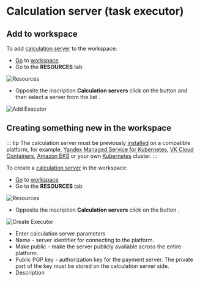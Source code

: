 # Calculation server (task executor)

## Add to workspace

To add [calculation server][1] to the workspace:

- [Go](/instructions/#go-to-workspace) to [workspace](/desc/workspace.md)
- Go to the **RESOURCES** tab

![Resources](/images/common/dashboard_user_workspace_resources_new.png)

- Opposite the inscription <span class="iconify-inline" data-icon="mdi:server"></span> **Calculation servers** click on the button <span class="iconify-inline" data-icon="mdi :magnify"></span> <span class='iconify-inline' data-icon='ph:number-circle-one-fill' style="color: red"></span> and then select a server from the list <span class='iconify-inline' data-icon='ph:number-circle-two-fill' style="color: red"></span>.

![Add Executor](/images/common/dashboard_user_workspace_resources_add_executor.png)

## Creating something new in the workspace

::: tip <span class='iconify' data-icon='mdi:information' style='color: #42b983; font-size: 24px;'></span>
The calculation server must be previously [installed][2] on a compatible platform, for example, [Yandex Managed Service for Kubernetes](https://cloud.yandex.com/en/services/managed-kubernetes), [VK Cloud Containers]( https://mcs.mail.ru/containers/), [Amazon EKS](https://aws.amazon.com/eks/) or your own [Kubernetes](https://kubernetes.io/) cluster.
:::

To create a [calculation server][1] in the workspace:

- [Go](/instructions/#go-to-workspace) to [workspace](/desc/workspace.md)
- Go to the **RESOURCES** tab

![Resources](/images/common/dashboard_user_workspace_resources_new.png)

- Opposite the inscription <span class="iconify-inline" data-icon="mdi:server"></span> **Calculation servers** click on the button <span class="iconify-inline" data-icon="mdi :plus"></span>.

![Create Executor](/images/common/dashboard_user_workspace_resources_create_executor.png)

- Enter calculation server parameters
 - Name - server identifier for connecting to the platform.
 - <span class="iconify-inline" data-icon="mdi:checkbox-marked" style="color: green"></span> Make public - make the server publicly available across the entire platform.
 - Public PGP key - authorization key for the payment server. The private part of the key must be stored on the calculation server side.
 - Description

[1]: /desc/executor.md
[2]: /admin/#installation-of-calculation-server
